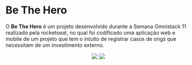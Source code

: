 # Be The Hero
O **Be The Hero** é um projeto desenvolvido durante a Semana Omnistack 11 realizado pela rocketseat, no qual foi codificado uma aplicação web e mobile de um projeto que tem o intuito de registrar casos de ongs que necessitam de um investimento externo.


<p align="center">
  <img src = "https://user-images.githubusercontent.com/50887367/81872790-d7e12400-9550-11ea-9e15-7c3e9bf40392.png" />
  <img src = "https://user-images.githubusercontent.com/50887367/81872641-7faa2200-9550-11ea-9cec-d1724a331eb1.png"/>
</p>


